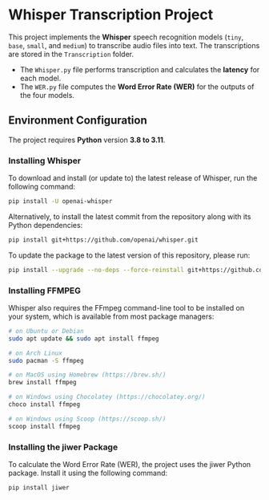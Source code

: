 # Whisper Transcription Project

This project implements the **Whisper** speech recognition models (`tiny`, `base`, `small`, and `medium`) to transcribe audio files into text. The transcriptions are stored in the `Transcription` folder. 

- The `Whisper.py` file performs transcription and calculates the **latency** for each model.
- The `WER.py` file computes the **Word Error Rate (WER)** for the outputs of the four models.

## Environment Configuration

The project requires **Python** version **3.8 to 3.11**. 

### Installing Whisper

To download and install (or update to) the latest release of Whisper, run the following command:
```bash
pip install -U openai-whisper
```

Alternatively, to install the latest commit from the repository along with its Python dependencies:
```bash
pip install git+https://github.com/openai/whisper.git
```

To update the package to the latest version of this repository, please run:
```bash
pip install --upgrade --no-deps --force-reinstall git+https://github.com/openai/whisper.git
```

### Installing FFMPEG
Whisper also requires the FFmpeg command-line tool to be installed on your system, which is available from most package managers:

```bash
# on Ubuntu or Debian
sudo apt update && sudo apt install ffmpeg

# on Arch Linux
sudo pacman -S ffmpeg

# on MacOS using Homebrew (https://brew.sh/)
brew install ffmpeg

# on Windows using Chocolatey (https://chocolatey.org/)
choco install ffmpeg

# on Windows using Scoop (https://scoop.sh/)
scoop install ffmpeg
```
### Installing the jiwer Package
To calculate the Word Error Rate (WER), the project uses the jiwer Python package. Install it using the following command:
```bash
pip install jiwer
```



